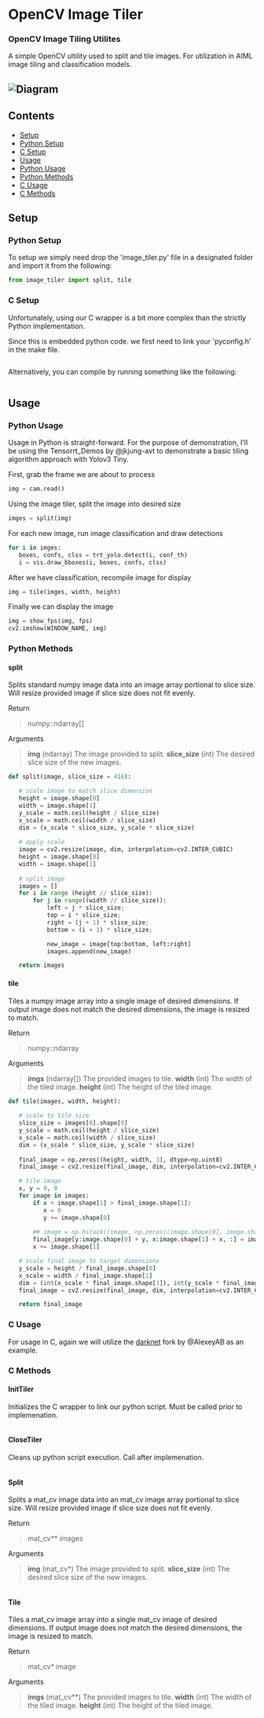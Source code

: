 # OpenCV Image Tiler
### OpenCV Image Tiling Utilites
 A simple OpenCV ultility used to split and tile images. For utilization in AIML image tiling and classification models.  
 
 ![Diagram](tiling-module-diagram.png)
 ---
 
 Contents
-----------------

* [Setup](#setup)
* [Python Setup](#py-setup)
* [C Setup](#c-setup)
* [Usage](#usage)
* [Python Usage](#py-usage)
* [Python Methods](#py-methods)
* [C Usage](#c-usage)
* [C Methods](#c-methods)


<a name="setup"></a>
Setup
------------

 <a name="py-setup"></a>
 ### Python Setup
 To setup we simply need drop the 'image_tiler.py' file in a designated folder and import it from the following:
 ```python
from image_tiler import split, tile
 ```
 
 <a name="c-usage"></a>
 ### C Setup
 Unfortunately, using our C wrapper is a bit more complex than the strictly Python implementation.

 Since this is embedded python code. we first need to link your 'pyconfig.h' in the make file.
 ```c

 ```

 Alternatively, you can compile by running something like the following:
 ```c

 ```

 <a name="usage"></a>
 Usage
 ------------
  <a name="py-usage"></a>
 ### Python Usage
 Usage in Python is straight-forward. For the purpose of demonstration, I'll be using the Tensorrt_Demos by @jkjung-avt to demonstrate a basic tiling algorithm approach with Yolov3 Tiny.

 First, grab the frame we are about to process
 ```python
img = cam.read()
 ```

 Using the image tiler, split the image into desired size
 ```python
imges = split(img)
 ```

 For each new image, run image classification and draw detections
 ```python
for i in imges:
    boxes, confs, clss = trt_yolo.detect(i, conf_th)
    i = vis.draw_bboxes(i, boxes, confs, clss)
 ```

 After we have classification, recompile image for display
 ```python
img = tile(imges, width, height)
 ```
 
 Finally we can display the image
 ```python
img = show_fps(img, fps)
cv2.imshow(WINDOW_NAME, img)
 ```
 
  <a name="py-methods"></a>
 ### Python Methods
  #### split
  Splits standard numpy image data into an image array portional to slice size. Will resize provided image if slice size does not fit evenly.
   
   Return 
  > numpy::ndarray[]
  
   Arguments
  > **img** (ndarray) The image provided to split.
  > **slice_size** (int) The desired slice size of the new images.

 ```python
 def split(image, slice_size = 416):

    # scale image to match slice dimension
    height = image.shape[0]
    width = image.shape[1]
    y_scale = math.ceil(height / slice_size)
    x_scale = math.ceil(width / slice_size)
    dim = (x_scale * slice_size, y_scale * slice_size)
    
    # apply scale
    image = cv2.resize(image, dim, interpolation=cv2.INTER_CUBIC)
    height = image.shape[0]
    width = image.shape[1]
    
    # split image
    images = []
    for i in range (height // slice_size):
        for j in range((width // slice_size)):
            left = j * slice_size;
            top = i * slice_size;
            right = (j + 1) * slice_size;
            bottom = (i + 1) * slice_size;

            new_image = image[top:bottom, left:right]
            images.append(new_image)

    return images
 ```
 
 
  #### tile
  Tiles a numpy image array into a single image of desired dimensions. If output image does not match the desired dimensions, the image is resized to match.
  
  Return 
  > numpy::ndarray
  
  Arguments
  > **imgs** (ndarray[]) The provided images to tile.
  > **width** (int) The width of the tiled image.
  > **height** (int) The height of the tiled image.

 ```python
def tile(images, width, height):
    
    # scale to tile size
    slice_size = images[0].shape[0]
    y_scale = math.ceil(height / slice_size)
    x_scale = math.ceil(width / slice_size)
    dim = (x_scale * slice_size, y_scale * slice_size)
    
    final_image = np.zeros((height, width, 3), dtype=np.uint8)
    final_image = cv2.resize(final_image, dim, interpolation=cv2.INTER_CUBIC)

    # tile image
    x, y = 0, 0
    for image in images:
        if x + image.shape[1] > final_image.shape[1]:
           x = 0
           y += image.shape[0]
        
        ## image = np.hstack((image, np.zeros((image.shape[0], image.shape[1], 3))))
        final_image[y:image.shape[0] + y, x:image.shape[1] + x, :] = image
        x += image.shape[1]

    # scale final image to target dimensions
    y_scale = height / final_image.shape[0]
    x_scale = width / final_image.shape[1]
    dim = (int(x_scale * final_image.shape[1]), int(y_scale * final_image.shape[0]))
    final_image = cv2.resize(final_image, dim, interpolation=cv2.INTER_CUBIC)

    return final_image
 ```
 
  <a name="c-usage"></a>
 ### C Usage
 For usage in C, again we will utilize the [darknet](https://github.com/AlexeyAB/darknet) fork by @AlexeyAB as an example.
 
 <a name="c-methods"></a>
 ### C Methods
  #### InitTiler
  Initializes the C wrapper to link our python script. Must be called prior to implemenation.
  
  ```c
  
  ```
  
  #### CloseTiler
  Cleans up python script execution. Call after implemenation.
  
  ```c
  
  ```

  #### Split
  Splits a mat_cv image data into an mat_cv image array portional to slice size. Will resize provided image if slice size does not fit evenly.
  
  Return 
  > mat_cv** images
  
  Arguments
  > **img** (mat_cv*) The image provided to split.
  > **slice_size** (int) The desired slice size of the new images.

 ```c
 
 ```


  #### Tile
  Tiles a mat_cv image array into a single mat_cv image of desired dimensions. If output image does not match the desired dimensions, the image is resized to match.
  
  Return 
  > mat_cv* image
  
  Arguments
  > **imgs** (mat_cv**) The provided images to tile.
  > **width** (int) The width of the tiled image.
  > **height** (int) The height of the tiled image.

 ```c

 ```


 
 
